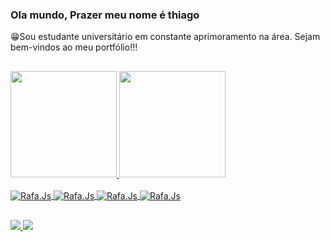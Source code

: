 ### Ola mundo, Prazer meu nome é thiago 
😁Sou estudante universitário em constante aprimoramento na área. Sejam bem-vindos ao meu portfólio!!!

##

<div>
  <a href="https://www.linkedin.com/in/thiago-fraga-49712327b?utm_source=share&utm_campaign=share_via&utm_content=profile&utm_medium=ios_app"/>
    <img height="170em" src="https://github-readme-stats.vercel.app/api?username=ThiagoFraga1&show_icons=true&bg_color=00000000"/>
    <img height="170em" src="https://github-readme-stats.vercel.app/api/top-langs/?username=ThiagoFraga1&hide_progress=true&bg_color=00000000"/>
    
</div>

<div style="display: inline_block"><br>
<img align="center" alt="Rafa.Js" haight="30" width"40 src="https://img.shields.io/badge/HTML5-E34F26?style=for-the-badge&logo=html5&logoColor=white">
<img align="center" alt="Rafa.Js" haight="30" width"40 src="https://img.shields.io/badge/JavaScript-F7DF1E?style=for-the-badge&logo=javascript&logoColor=black">
<img align="center" alt="Rafa.Js" haight="30" width"40 src="https://img.shields.io/badge/CSS3-1572B6?style=for-the-badge&logo=css3&logoColor=white">
<img align="center" alt="Rafa.Js" haight="30" width"40 src="https://img.shields.io/badge/Python-14354C?style=for-the-badge&logo=python&logoColor=white">
</div>

##

<div>
  <a href="https://www.linkedin.com/in/thiago-fraga-49712327b?utm_source=share&utm_campaign=share_via&utm_content=profile&utm_medium=ios_app" target="_blank"><img src="https://img.shields.io/badge/LinkedIn-0077B5?style=for-the-badge&logo=linkedin&logoColor=white">
    <a href="https://www.instagram.com/thalvesf?igsh=MXdnM20zYXNoeHM1OQ%3D%3D&utm_source=qr"><img src="https://img.shields.io/badge/Instagram-E4405F?style=for-the-badge&logo=instagram&logoColor=white">
</div>
